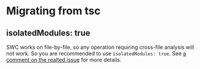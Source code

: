 # Migrating from tsc

## isolatedModules: true

SWC works on file-by-file, so any operation requiring cross-file analysis will not work.
So you are recommended to use `isolatedModules: true`.
See [a comment on the realted issue](https://github.com/swc-project/swc/issues/7101#issuecomment-1480610668) for more details.
